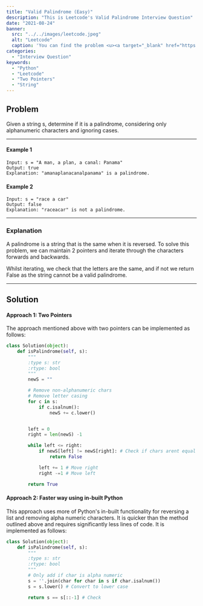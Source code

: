 ```yaml
---
title: "Valid Palindrome (Easy)"
description: "This is Leetcode's Valid Palindrome Interview Question"
date: "2021-08-24"
banner:
  src: "../../images/leetcode.jpeg"
  alt: "Leetcode"
  caption: 'You can find the problem <u><a target="_blank" href="https://leetcode.com/problems/valid-palindrome/">Here</a></u>'
categories:
  - "Interview Question"
keywords:
  - "Python"
  - "Leetcode"
  - "Two Pointers"
  - "String"
---
```


## Problem

Given a string s, determine if it is a palindrome, considering only alphanumeric characters and ignoring cases.

<hr>

#### Example 1

```
Input: s = "A man, a plan, a canal: Panama"
Output: true
Explanation: "amanaplanacanalpanama" is a palindrome.
```

#### Example 2

```
Input: s = "race a car"
Output: false
Explanation: "raceacar" is not a palindrome.
```

<hr>

### Explanation

A palindrome is a string that is the same when it is reversed. To solve this problem, we can maintain 2 pointers and iterate through the characters forwards and backwards.

Whilst iterating, we check that the letters are the same, and if not we return False as the string cannot be a valid palindrome.

<hr>

## Solution

#### Approach 1: Two Pointers

The approach mentioned above with two pointers can be implemented as follows:

```Python
class Solution(object):
    def isPalindrome(self, s):
        """
        :type s: str
        :rtype: bool
        """
        newS = ""

        # Remove non-alphanumeric chars
        # Remove letter casing
        for c in s:
            if c.isalnum():
                newS += c.lower()


        left = 0
        right = len(newS) -1

        while left <= right:
            if newS[left] != newS[right]: # Check if chars arent equal
                return False

            left += 1 # Move right
            right -=1 # Move left

        return True
```

#### Approach 2: Faster way using in-built Python

This approach uses more of Python's in-built functionality for reversing a list and removing alpha numeric characters. It is quicker than the method outlined above and requires significantly less lines of code. It is implemented as follows:

```Python
class Solution(object):
    def isPalindrome(self, s):
        """
        :type s: str
        :rtype: bool
        """
        # Only add if char is alpha numeric
        s = ''.join(char for char in s if char.isalnum())
        s = s.lower() # Convert to lower case

        return s == s[::-1] # Check
```

